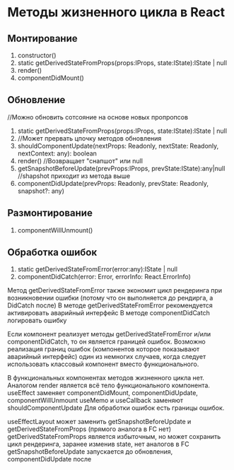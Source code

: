 # Методы жизненного цикла в React

## Монтирование
1. constructor()
2. static getDerivedStateFromProps(props:IProps, state:IState):IState | null
3. render()
4. componentDidMount()

## Обновление
//Можно обновить сотсояние на основе новых пропропсов
1. static getDerivedStateFromProps(props:IProps, state:IState):IState | null
2. //Может прервать цпочку методов обновления
3. shouldComponentUpdate(nextProps: Readonly<IProps>, nextState: Readonly<IState>, nextContext: any): boolean
4. render()
//Возвращает "снапшот" или null
5. getSnapshotBeforeUpdate(prevProps:IProps, prevState:IState):any|null
//shapshot приходит из метода выше
6. componentDidUpdate(prevProps: Readonly<IProps>, prevState: Readonly<IState>, snapshot?: any)

## Размонтирование
1. componentWillUnmount()

## Обработка ошибок
1. static getDerivedStateFromError(error:any):IState | null
2. componentDidCatch(error: Error, errorInfo: React.ErrorInfo)

Метод getDerivedStateFromError также экономит цикл рендеринга при возникновении ошибки (потому что он выполняется до рендирга, а DidCatch после)
В методе getDerivedStateFromError рекомендуется активировать аварийный интерфейс
В методе componentDidCatch логировать ошибку

Если компонент реализует методы getDerivedStateFromError и/или componentDidCatch, то он является границей ошибок.
Возможно реализация границ ошибок (компонентов которое показывают аварийный интерфейс) один из немногих случаев, когда следует использовать классовый компонент вместо функционального.


В функциональных компонентах методов жизненного цикла нет.
Аналогом render является всё тело функционального компонента.
useEffect заменяет componentDidMount, componentDidUpdate, componentWillUnmount
useMemo и useCallback заменяют shouldComponentUpdate
Для обработки ошибок есть границы ошибок.

useEffectLayout может заменить getSnapshotBeforeUpdate и getDerivedStateFromProps (прямого аналога в FC нет)
getDerivedStateFromProps является избыточным, но может сохранить цикл рендеринга, заранее изменив state, нет аналогов в FC
getSnapshotBeforeUpdate запускается до обновления, componentDidUpdate после